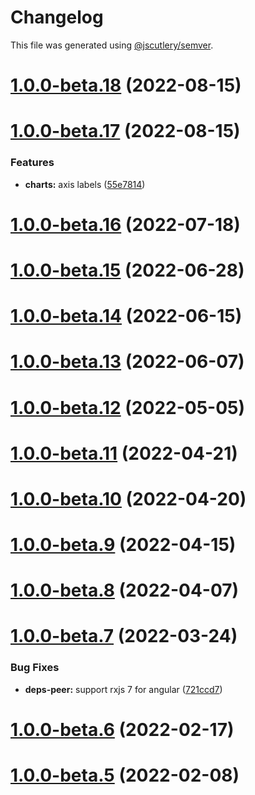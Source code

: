 # Changelog

This file was generated using [@jscutlery/semver](https://github.com/jscutlery/semver).

# [1.0.0-beta.18](https://github.com/sebgroup/green/compare/@sebgroup/green-angular-charts@1.0.0-beta.17...@sebgroup/green-angular-charts@1.0.0-beta.18) (2022-08-15)



# [1.0.0-beta.17](https://github.com/sebgroup/green/compare/@sebgroup/green-angular-charts@1.0.0-beta.16...@sebgroup/green-angular-charts@1.0.0-beta.17) (2022-08-15)


### Features

* **charts:** axis labels ([55e7814](https://github.com/sebgroup/green/commit/55e781413c90c3dc477cff6d506ebf2a26b763e2))



# [1.0.0-beta.16](https://github.com/sebgroup/green/compare/@sebgroup/green-angular-charts@1.0.0-beta.15...@sebgroup/green-angular-charts@1.0.0-beta.16) (2022-07-18)



# [1.0.0-beta.15](https://github.com/sebgroup/green/compare/@sebgroup/green-angular-charts@1.0.0-beta.14...@sebgroup/green-angular-charts@1.0.0-beta.15) (2022-06-28)



# [1.0.0-beta.14](https://github.com/sebgroup/green/compare/@sebgroup/green-angular-charts@1.0.0-beta.13...@sebgroup/green-angular-charts@1.0.0-beta.14) (2022-06-15)



# [1.0.0-beta.13](https://github.com/sebgroup/green/compare/@sebgroup/green-angular-charts@1.0.0-beta.12...@sebgroup/green-angular-charts@1.0.0-beta.13) (2022-06-07)



# [1.0.0-beta.12](https://github.com/sebgroup/green/compare/@sebgroup/green-angular-charts@1.0.0-beta.11...@sebgroup/green-angular-charts@1.0.0-beta.12) (2022-05-05)



# [1.0.0-beta.11](https://github.com/sebgroup/green/compare/@sebgroup/green-angular-charts@1.0.0-beta.10...@sebgroup/green-angular-charts@1.0.0-beta.11) (2022-04-21)



# [1.0.0-beta.10](https://github.com/sebgroup/green/compare/@sebgroup/green-angular-charts@1.0.0-beta.9...@sebgroup/green-angular-charts@1.0.0-beta.10) (2022-04-20)



# [1.0.0-beta.9](https://github.com/sebgroup/green/compare/@sebgroup/green-angular-charts@1.0.0-beta.8...@sebgroup/green-angular-charts@1.0.0-beta.9) (2022-04-15)



# [1.0.0-beta.8](https://github.com/sebgroup/green/compare/@sebgroup/green-angular-charts@1.0.0-beta.7...@sebgroup/green-angular-charts@1.0.0-beta.8) (2022-04-07)



# [1.0.0-beta.7](https://github.com/sebgroup/green/compare/@sebgroup/green-angular-charts@1.0.0-beta.6...@sebgroup/green-angular-charts@1.0.0-beta.7) (2022-03-24)


### Bug Fixes

* **deps-peer:** support rxjs 7 for angular ([721ccd7](https://github.com/sebgroup/green/commit/721ccd71cb65fe9298aa1886fbf3b645f949b80d))



# [1.0.0-beta.6](https://github.com/sebgroup/green/compare/@sebgroup/green-angular-charts@1.0.0-beta.5...@sebgroup/green-angular-charts@1.0.0-beta.6) (2022-02-17)



# [1.0.0-beta.5](https://github.com/sebgroup/green/compare/@sebgroup/green-angular-charts@1.0.0-beta.4...@sebgroup/green-angular-charts@1.0.0-beta.5) (2022-02-08)
